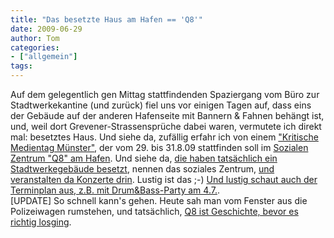 ```yaml
---
title: "Das besetzte Haus am Hafen == 'Q8'"
date: 2009-06-29
author: Tom
categories:
- ["allgemein"]
tags:
---
```

Auf dem gelegentlich gen Mittag stattfindenden Spaziergang vom Büro zur Stadtwerkekantine (und zurück) fiel uns vor einigen Tagen auf, dass eins der Gebäude auf der anderen Hafenseite mit Bannern & Fahnen behängt ist, und, weil dort Grevener-Strassensprüche dabei waren, vermutete ich direkt mal: besetztes Haus. 
Und siehe da, zufällig erfahr ich von einem <a href="http://kritischemedientagemuenster.blogsport.de/">"Kritische Medientag Münster"</a>, der vom 29. bis 31.8.09 stattfinden soll im <a href="http://grevener.blogsport.de//">Sozialen Zentrum "Q8" am Hafen</a>. Und siehe da, <a href="http://de.indymedia.org/2009/06/253195.shtml">die haben tatsächlich ein Stadtwerkegebäude besetzt</a>, nennen das  soziales Zentrum, <a href="http://www.diegoldenehor.de/intoblackmirror/">und veranstalten da Konzerte drin</a>. 
Lustig ist das ;-) <a href="http://grevener.blogsport.de/termine/">Und lustig schaut auch der Terminplan aus, z.B. mit Drum&Bass-Party am 4.7.</a>.
<br />
[UPDATE] So schnell kann's gehen. Heute sah man vom Fenster aus die Polizeiwagen rumstehen, und tatsächlich, <a href="http://www.echo-muenster.de/node/52716">Q8 ist Geschichte, bevor es richtig losging</a>. 